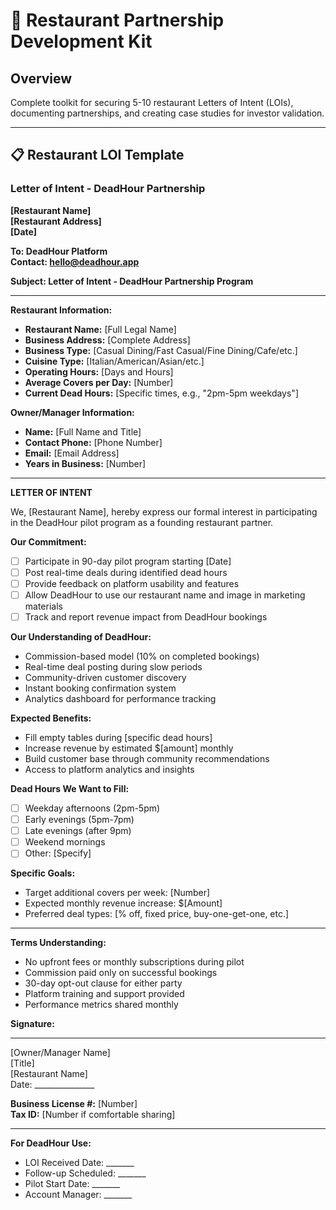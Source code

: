 # 🤝 Restaurant Partnership Development Kit

## Overview
Complete toolkit for securing 5-10 restaurant Letters of Intent (LOIs), documenting partnerships, and creating case studies for investor validation.

---

## 📋 Restaurant LOI Template

### Letter of Intent - DeadHour Partnership

**[Restaurant Name]**  
**[Restaurant Address]**  
**[Date]**

**To: DeadHour Platform**  
**Contact: hello@deadhour.app**

**Subject: Letter of Intent - DeadHour Partnership Program**

---

**Restaurant Information:**
- **Restaurant Name:** [Full Legal Name]
- **Business Address:** [Complete Address]
- **Business Type:** [Casual Dining/Fast Casual/Fine Dining/Cafe/etc.]
- **Cuisine Type:** [Italian/American/Asian/etc.]
- **Operating Hours:** [Days and Hours]
- **Average Covers per Day:** [Number]
- **Current Dead Hours:** [Specific times, e.g., "2pm-5pm weekdays"]

**Owner/Manager Information:**
- **Name:** [Full Name and Title]
- **Contact Phone:** [Phone Number]
- **Email:** [Email Address]
- **Years in Business:** [Number]

---

**LETTER OF INTENT**

We, [Restaurant Name], hereby express our formal interest in participating in the DeadHour pilot program as a founding restaurant partner.

**Our Commitment:**
- [ ] Participate in 90-day pilot program starting [Date]
- [ ] Post real-time deals during identified dead hours
- [ ] Provide feedback on platform usability and features
- [ ] Allow DeadHour to use our restaurant name and image in marketing materials
- [ ] Track and report revenue impact from DeadHour bookings

**Our Understanding of DeadHour:**
- Commission-based model (10% on completed bookings)
- Real-time deal posting during slow periods
- Community-driven customer discovery
- Instant booking confirmation system
- Analytics dashboard for performance tracking

**Expected Benefits:**
- Fill empty tables during [specific dead hours]
- Increase revenue by estimated $[amount] monthly
- Build customer base through community recommendations
- Access to platform analytics and insights

**Dead Hours We Want to Fill:**
- [ ] Weekday afternoons (2pm-5pm)
- [ ] Early evenings (5pm-7pm)
- [ ] Late evenings (after 9pm)
- [ ] Weekend mornings
- [ ] Other: [Specify]

**Specific Goals:**
- Target additional covers per week: [Number]
- Expected monthly revenue increase: $[Amount]
- Preferred deal types: [% off, fixed price, buy-one-get-one, etc.]

---

**Terms Understanding:**
- No upfront fees or monthly subscriptions during pilot
- Commission paid only on successful bookings
- 30-day opt-out clause for either party
- Platform training and support provided
- Performance metrics shared monthly

**Signature:**
_________________________  
[Owner/Manager Name]  
[Title]  
[Restaurant Name]  
Date: _______________  

**Business License #:** [Number]  
**Tax ID:** [Number if comfortable sharing]

---

**For DeadHour Use:**
- LOI Received Date: _______
- Follow-up Scheduled: _______
- Pilot Start Date: _______
- Account Manager: _______
